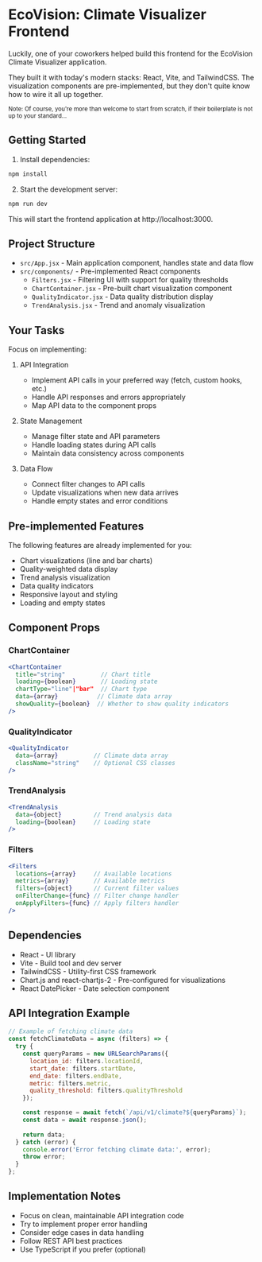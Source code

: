 # EcoVision: Climate Visualizer Frontend

Luckily, one of your coworkers helped build this frontend for the EcoVision Climate Visualizer application. 

They built it with today's modern stacks: React, Vite, and TailwindCSS. The visualization components are pre-implemented, but they don't quite know how to wire it all up together. 

<small>Note: Of course, you're more than welcome to start from scratch, if their boilerplate is not up to your standard...</small>

## Getting Started

1. Install dependencies:
```bash
npm install
```

2. Start the development server:
```bash
npm run dev
```

This will start the frontend application at http://localhost:3000.

## Project Structure

- `src/App.jsx` - Main application component, handles state and data flow
- `src/components/` - Pre-implemented React components
  - `Filters.jsx` - Filtering UI with support for quality thresholds
  - `ChartContainer.jsx` - Pre-built chart visualization component
  - `QualityIndicator.jsx` - Data quality distribution display
  - `TrendAnalysis.jsx` - Trend and anomaly visualization

## Your Tasks

Focus on implementing:

1. API Integration
   - Implement API calls in your preferred way (fetch, custom hooks, etc.)
   - Handle API responses and errors appropriately
   - Map API data to the component props

2. State Management
   - Manage filter state and API parameters
   - Handle loading states during API calls
   - Maintain data consistency across components

3. Data Flow
   - Connect filter changes to API calls
   - Update visualizations when new data arrives
   - Handle empty states and error conditions

## Pre-implemented Features

The following features are already implemented for you:

- Chart visualizations (line and bar charts)
- Quality-weighted data display
- Trend analysis visualization
- Data quality indicators
- Responsive layout and styling
- Loading and empty states

## Component Props

### ChartContainer
```jsx
<ChartContainer 
  title="string"          // Chart title
  loading={boolean}       // Loading state
  chartType="line"|"bar"  // Chart type
  data={array}           // Climate data array
  showQuality={boolean}  // Whether to show quality indicators
/>
```

### QualityIndicator
```jsx
<QualityIndicator 
  data={array}          // Climate data array
  className="string"    // Optional CSS classes
/>
```

### TrendAnalysis
```jsx
<TrendAnalysis 
  data={object}         // Trend analysis data
  loading={boolean}     // Loading state
/>
```

### Filters
```jsx
<Filters 
  locations={array}     // Available locations
  metrics={array}       // Available metrics
  filters={object}      // Current filter values
  onFilterChange={func} // Filter change handler
  onApplyFilters={func} // Apply filters handler
/>
```

## Dependencies

- React - UI library
- Vite - Build tool and dev server
- TailwindCSS - Utility-first CSS framework
- Chart.js and react-chartjs-2 - Pre-configured for visualizations
- React DatePicker - Date selection component

## API Integration Example

```javascript
// Example of fetching climate data
const fetchClimateData = async (filters) => {
  try {
    const queryParams = new URLSearchParams({
      location_id: filters.locationId,
      start_date: filters.startDate,
      end_date: filters.endDate,
      metric: filters.metric,
      quality_threshold: filters.qualityThreshold
    });

    const response = await fetch(`/api/v1/climate?${queryParams}`);
    const data = await response.json();
    
    return data;
  } catch (error) {
    console.error('Error fetching climate data:', error);
    throw error;
  }
};
```

## Implementation Notes

- Focus on clean, maintainable API integration code
- Try to implement proper error handling
- Consider edge cases in data handling
- Follow REST API best practices
- Use TypeScript if you prefer (optional)